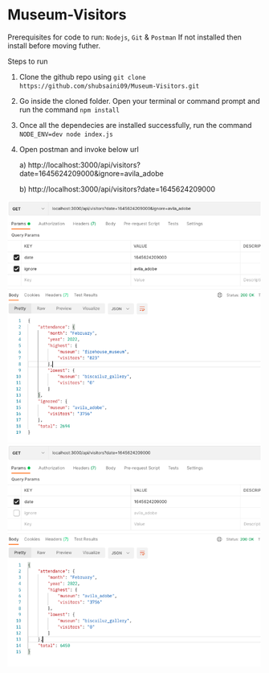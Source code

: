 # Museum-Visitors

Prerequisites for code to run: `Nodejs`, `Git` & `Postman` If not installed then install before moving futher.

Steps to run

1) Clone the github repo using `git clone https://github.com/shubsaini09/Museum-Visitors.git`
2) Go inside the cloned folder. Open your terminal or command prompt and run the command `npm install`
3) Once all the dependecies are installed successfully, run the command `NODE_ENV=dev node index.js`
4) Open postman and invoke below url

    a) http://localhost:3000/api/visitors?date=1645624209000&ignore=avila_adobe
    
    b) http://localhost:3000/api/visitors?date=1645624209000
    
![Alt text](success1.png?raw=true "Title")
![Alt text](success2.png?raw=true "Title")
